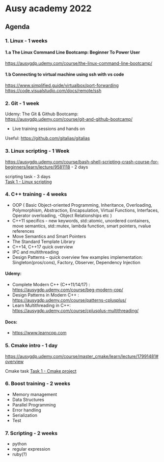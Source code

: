 # Ausy academy 2022

## Agenda

### 1. Linux - 1 weeks
#### 1.a The Linux Command Line Bootcamp: Beginner To Power User
  https://ausygdp.udemy.com/course/the-linux-command-line-bootcamp/ 
#### 1.b Connecting to virtual machine using ssh with vs code 
  https://www.simplified.guide/virtualbox/port-forwarding
  https://code.visualstudio.com/docs/remote/ssh

### 2. Git  - 1 week

Udemy:
The Git & Github Bootcamp: https://ausygdp.udemy.com/course/git-and-github-bootcamp/
+ Live training sessions and hands on

Useful:
https://github.com/gitalias/gitalias


### 3. Linux scripting - 1 Week
  https://ausygdp.udemy.com/course/bash-shell-scripting-crash-course-for-beginners/learn/lecture/9581118 - 2 days
  
  scripting task - 3 days  
  [Task 1 - Linux scripting](Tasks/Task1_linux_scripting.md)
  

### 4. C++ training - 4 weeks
  - OOP ( Basic Object-oriented Programming, Inheritance, Overloading, Polymorphism, Abstraction, Encapsulation, Virtual Functions, Interfaces, Operator overloading,   -Object Relationships etc ) 
  - C++11 specifics  - new keywords, std::atomic, unordered containers, move semantics, std::mutex, lambda function, smart pointers, rvalue references
  - Move Semantics and Smart Pointers
  - The Standard Template Library 
  - C++14, C++17 quick overview 
  - IPC and multithreading
  - Design Patterns – quick overview few examples implementation: Singleton(pros/cons), Factory, Observer, Dependency Injection 

#### Udemy:
  - Complete Modern C++ (C++11/14/17) : https://ausygdp.udemy.com/course/beg-modern-cpp/
  - Design Patterns in Modern C++ : https://ausygdp.udemy.com/course/patterns-cplusplus/ 
  - Learn Multithreading in C++: https://ausygdp.udemy.com/course/cplusplus-multithreading/ 

#### Docs:
  - https://www.learncpp.com 

### 5. Cmake intro - 1 day
https://ausygdp.udemy.com/course/master_cmake/learn/lecture/17991481#overview

  Cmake task
  [Task 1 - Cmake project](Tasks/Task1_Cmake.md)
  
  
### 6. Boost training - 2 weeks
  - Memory management
  - Data Structures
  - Parallel Programming
  - Error handling
  - Serialization 
  - Test 

### 7. Scripting - 2 weeks
  - python
  - regular expression
  - ruby(?)

